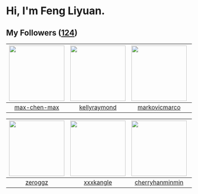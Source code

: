 # Hi, I'm Feng Liyuan.

## My Followers ([124](https://github.com/SunRunAway?tab=followers))

| <img src="https://avatars.githubusercontent.com/u/201035141?v=4" width="150" height="150" /> | <img src="https://avatars.githubusercontent.com/u/58126365?v=4" width="150" height="150" /> | <img src="https://avatars.githubusercontent.com/u/52882128?v=4" width="150" height="150" /> | <img src="https://avatars.githubusercontent.com/u/43768654?v=4" width="150" height="150" /> |
| :------------------------------------------------------------------------------------------: | :-----------------------------------------------------------------------------------------: | :-----------------------------------------------------------------------------------------: | :-----------------------------------------------------------------------------------------: |
|                        [max-chen-max](https://github.com/max-chen-max)                       |                       [kellyraymond](https://github.com/kellyraymond)                       |                      [markovicmarco](https://github.com/markovicmarco)                      |                            [erwadba](https://github.com/erwadba)                            |

| <img src="https://avatars.githubusercontent.com/u/55519398?v=4" width="150" height="150" /> | <img src="https://avatars.githubusercontent.com/u/88874211?v=4" width="150" height="150" /> | <img src="https://avatars.githubusercontent.com/u/83270523?v=4" width="150" height="150" /> | <img src="https://avatars.githubusercontent.com/u/44160838?v=4" width="150" height="150" /> |
| :-----------------------------------------------------------------------------------------: | :-----------------------------------------------------------------------------------------: | :-----------------------------------------------------------------------------------------: | :-----------------------------------------------------------------------------------------: |
|                            [zeroggz](https://github.com/zeroggz)                            |                          [xxxkangle](https://github.com/xxxkangle)                          |                    [cherryhanminmin](https://github.com/cherryhanminmin)                    |                           [Gravifer](https://github.com/Gravifer)                           |